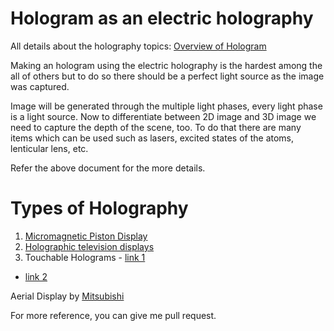 # Hologram as an electric holography

All details about the holography topics:
[Overview of Hologram](https://www.ncbi.nlm.nih.gov/pmc/articles/PMC8839869/)

Making an hologram using the electric holography is the hardest among the
all of others but to do so there should be a perfect light source as the
image was captured.

Image will be generated through the multiple light phases, every light phase
is a light source. Now to differentiate between 2D image and 3D image we 
need to capture the depth of the scene, too. To do that there are many items
which can be used such as lasers, excited states of the atoms, lenticular
lens, etc.

Refer the above document for the more details.

# Types of Holography
1. [Micromagnetic Piston Display](http://www.techeblog.com/index.php/tech-gadget/5-amazing-holographic-displays-technologies-that-actually-exist-now)
2. [Holographic television displays](https://www.media.mit.edu/articles/3-d-tv-how-about-holographic-tv-3/)
3. Touchable Holograms - [link 1](https://www.ibtimes.co.uk/touchable-3d-holograms-daylight-now-possible-using-superfast-femtosecond-lasers-1508599)
- [link 2](https://www.reuters.com/article/us-japan-touchable-hologram-idUSKBN0TJ19B20151130)

Aerial Display by [Mitsubishi](http://www.techradar.com/news/world-of-tech/mitsubishi-is-developing-a-hologram-like-aerial-display-1315322)

For more reference, you can give me pull request.

